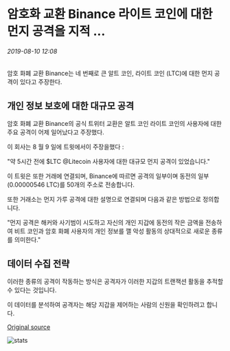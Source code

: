 # 암호화 교환 Binance 라이트 코인에 대한 먼지 공격을 지적 ...

###### 2019-08-10 12:08

암호 화폐 교환 Binance는 네 번째로 큰 알트 코인, 라이트 코인 (LTC)에 대한 먼지 공격이 있다고 주장한다.

## 개인 정보 보호에 대한 대규모 공격

암호 화폐 교환 Binance의 공식 트위터 교환은 알트 코인 라이트 코인의 사용자에 대한 주요 공격이 어제 일어났다고 주장했다.

이 회사는 8 월 9 일에 트윗에서이 주장을했다 :

"약 5시간 전에 $LTC @Litecoin 사용자에 대한 대규모 먼지 공격이 있었습니다."

이 트윗은 또한 거래에 연결되며, Binance에 따르면 공격의 일부이며 동전의 일부(0.00000546 LTC)를 50개의 주소로 전송합니다.

또한 거래소는 먼지 가루 공격에 대한 설명으로 연결되며 다음과 같은 방법으로 정의합니다.

"먼지 공격은 해커와 사기범이 시도하고 자신의 개인 지갑에 동전의 작은 금액을 전송하여 비트 코인과 암호 화폐 사용자의 개인 정보를 깰 악성 활동의 상대적으로 새로운 종류를 의미한다."

## 데이터 수집 전략

이러한 종류의 공격이 작동하는 방식은 공격자가 이러한 지갑의 트랜잭션 활동을 추적할 수 있다는 것입니다.

이 데이터를 분석하여 공격자는 해당 지갑을 제어하는 사람의 신원을 확인하려고 합니다.

[Original source](https://cointelegraph.com/news/crypto-exchange-binance-points-out-a-dusting-attack-against-litecoin)

![stats](https://c.statcounter.com/11760860/0/a89fa40b/1/ "stats")